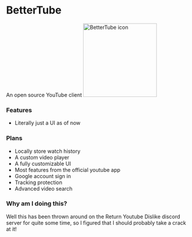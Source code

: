 # BetterTube
An open source YouTube client
<img src="https://github.com/Frontesque/BetterTube/raw/main/icons/BetterTube.png" alt="BetterTube icon" width="200"/>


### Features
- Literally just a UI as of now

### Plans
- Locally store watch history
- A custom video player
- A fully customizable UI
- Most features from the official youtube app
- Google account sign in
- Tracking protection
- Advanced video search

### Why am I doing this?
Well this has been thrown around on the Return Youtube Dislike discord server for quite some time, so I figured that I should probably take a crack at it!

